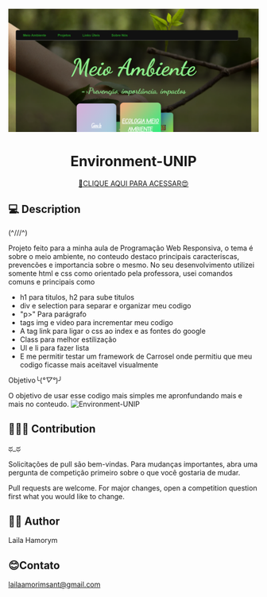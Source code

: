 ![Environment-UNIP](img/127.0.0.1_5500_%20(2).png)

<h1 align="center">Environment-UNIP</h1>

<div align="center">

[🔗CLIQUE AQUI PARA ACESSAR😍](https://lailaamorim.github.io/Environment-UNIP/)

</div>

## 💻 Description
(^///^)

<p> Projeto feito para a minha aula de Programação Web Responsiva, o tema é sobre o meio ambiente, no conteudo destaco principais caracteriscas, prevencões e importancia sobre o mesmo.
    No seu desenvolvimento utilizei somente html e css como orientado pela professora, usei comandos comuns e principais como 
    <ul><li>h1 para titulos, h2 para sube titulos </li><li>div e selection para separar e organizar meu codigo</li><li>"p>" Para parágrafo</li><li>tags img e video para incrementar meu codigo</li><li>A tag link para ligar o css ao index e as fontes do google</li><li>Class para melhor estilização</li><li>Ul e li para fazer lista</li><li>E me permitir testar um framework de Carrosel onde permitiu que meu codigo ficasse mais aceitavel visualmente</li></ul>
    
    
Objetivo╰(*°▽°*)╯

O objetivo de usar esse codigo mais simples me apronfundando mais e mais no conteudo.
 ![Environment-UNIP](img/127.0.0.1_5500_%20(3).png)

</p>
<p>
     

## 🧑‍🚀🚀 Contribution
ಥ_ಥ

<p>
Solicitações de pull são bem-vindas. Para mudanças importantes, abra uma pergunta de competição primeiro sobre o que você gostaria de mudar.

Pull requests are welcome. For major changes, open a competition question first what you would like to change.</p>

## 👩‍💻 Author
Laila Hamorym


## 😊Contato
lailaamorimsant@gmail.com